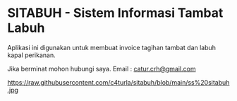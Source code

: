 # SITABUH - Sistem Informasi Tambat Labuh

Aplikasi ini digunakan untuk membuat invoice tagihan tambat dan labuh kapal perikanan.

Jika berminat mohon hubungi saya.
Email : catur.crh@gmail.com

https://raw.githubusercontent.com/c4turla/sitabuh/blob/main/ss%20sitabuh.jpg
